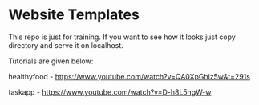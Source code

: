 # Website Templates

This repo is just for training. If you want to see how it looks just copy directory and serve it on localhost.


Tutorials are given below:

healthyfood - https://www.youtube.com/watch?v=QA0XpGhiz5w&t=291s

taskapp - https://www.youtube.com/watch?v=D-h8L5hgW-w
